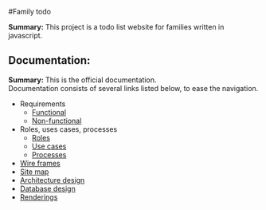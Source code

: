 #Family todo

**Summary:** This project is a todo list website for families written in javascript.  

## Documentation:  
  **Summary:** This is the official documentation.   
   Documentation consists of several links listed below, to ease the navigation.
  * Requirements
    * [Functional](functional_requirements.md)
    * [Non-functional](non_functional_requirements.md)
  * Roles, uses cases, processes
    * [Roles](blank)
    * [Use cases](blank)
    * [Processes](blank)
  * [Wire frames](blank)
  * [Site map](blank)
  * [Architecture design](blank)
  * [Database design](blank)
  * [Renderings](blank)
